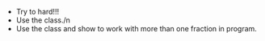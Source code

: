 * Try to hard!!!
* Use the class./n
* Use the class and show to work with more than one fraction in program.
